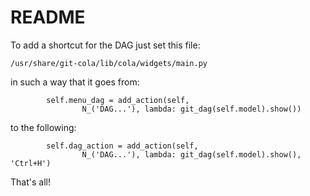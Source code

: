 # README

To add a shortcut for the DAG just set this file:

```
/usr/share/git-cola/lib/cola/widgets/main.py
```

in such a way that it goes from:

```
        self.menu_dag = add_action(self,
                N_('DAG...'), lambda: git_dag(self.model).show())
```
to the following:

```
        self.dag_action = add_action(self,
                N_('DAG...'), lambda: git_dag(self.model).show(), 'Ctrl+H')
```

That's all!


